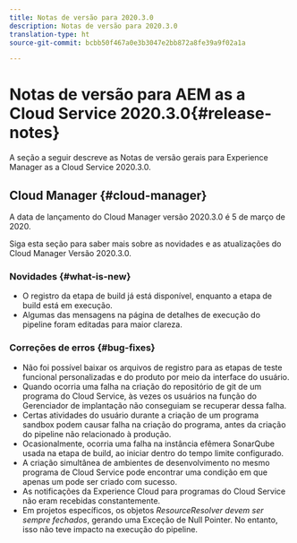 ```yaml
---
title: Notas de versão para 2020.3.0
description: Notas de versão para 2020.3.0
translation-type: ht
source-git-commit: bcbb50f467a0e3b3047e2bb872a8fe39a9f02a1a

---
```



# Notas de versão para AEM as a Cloud Service 2020.3.0{#release-notes}

A seção a seguir descreve as Notas de versão gerais para Experience Manager as a Cloud Service 2020.3.0.

## Cloud Manager {#cloud-manager}

A data de lançamento do Cloud Manager versão 2020.3.0 é 5 de março de 2020.

Siga esta seção para saber mais sobre as novidades e as atualizações do Cloud Manager Versão 2020.3.0.

### Novidades {#what-is-new}

* O registro da etapa de build já está disponível, enquanto a etapa de build está em execução.
* Algumas das mensagens na página de detalhes de execução do pipeline foram editadas para maior clareza.

### Correções de erros {#bug-fixes}

* Não foi possível baixar os arquivos de registro para as etapas de teste funcional personalizadas e do produto por meio da interface do usuário.
* Quando ocorria uma falha na criação do repositório de git de um programa do Cloud Service, às vezes os usuários na função do Gerenciador de implantação não conseguiam se recuperar dessa falha.
* Certas atividades do usuário durante a criação de um programa sandbox podem causar falha na criação do programa, antes da criação do pipeline não relacionado à produção.
* Ocasionalmente, ocorria uma falha na instância efêmera SonarQube usada na etapa de build, ao iniciar dentro do tempo limite configurado.
* A criação simultânea de ambientes de desenvolvimento no mesmo programa de Cloud Service pode encontrar uma condição em que apenas um pode ser criado com sucesso.
* As notificações da Experience Cloud para programas do Cloud Service não eram recebidas constantemente.
* Em projetos específicos, os objetos *ResourceResolver devem ser sempre fechados*, gerando uma Exceção de Null Pointer. No entanto, isso não teve impacto na execução do pipeline.

